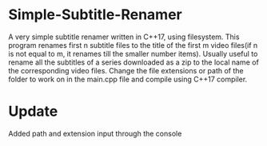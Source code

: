 # Simple-Subtitle-Renamer
A very simple subtitle renamer written in C++17, using filesystem. 
This program renames first n subtitle files to the title of the first m video files(if n is not equal to m, it renames till the smaller number items). Usually useful to rename all the subtitles of a series downloaded as a zip to the local name of the corresponding video files.
Change the file extensions or path of the folder to work on in the main.cpp file and compile using C++17 compiler.
# Update 
Added path and extension input through the console
